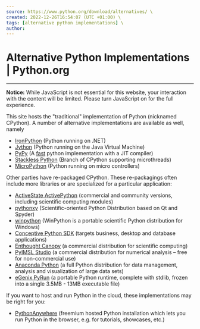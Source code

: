 ```yaml
---
source: https://www.python.org/download/alternatives/ \
created: 2022-12-26T16:54:07 (UTC +01:00) \
tags: [alternative python implementations] \
author: 
---
```


# Alternative Python Implementations | Python.org
---
**Notice:** While JavaScript is not essential for this website, your interaction with the content will be limited.
Please turn JavaScript on for the full experience.

This site hosts the "traditional" implementation of Python (nicknamed CPython). A number of alternative implementations
are available as well, namely

- [IronPython](http://ironpython.net/) (Python running on .NET)
- [Jython](http://www.jython.org/) (Python running on the Java Virtual Machine)
- [PyPy](http://pypy.org/) (A [fast](http://speed.pypy.org/) python implementation with a JIT compiler)
- [Stackless Python](http://www.stackless.com/) (Branch of CPython supporting microthreads)
- [MicroPython](http://micropython.org/) (Python running on micro controllers)

Other parties have re-packaged CPython. These re-packagings often include more libraries or are specialized for a
particular application:

- [ActiveState ActivePython](http://www.activestate.com/activepython/) (commercial and community versions, including
  scientific computing modules)
- [pythonxy](http://python-xy.github.io/) (Scientific-oriented Python Distribution based on Qt and Spyder)
- [winpython](http://winpython.github.io/) (WinPython is a portable scientific Python distribution for Windows)
- [Conceptive Python SDK](http://www.conceptive.be/python-sdk.html) (targets business, desktop and database
  applications)
- [Enthought Canopy](https://www.enthought.com/products/canopy/) (a commercial distribution for scientific computing)
- [PyIMSL Studio](http://www.roguewave.com/products/imsl-numerical-libraries/pyimsl-studio.aspx) (a commercial
  distribution for numerical analysis – free for non-commercial use)
- [Anaconda Python](https://www.anaconda.com/distribution/) (a full Python distribution for data management, analysis
  and visualization of large data sets)
- [eGenix PyRun](https://www.egenix.com/products/python/PyRun/) (a portable Python runtime, complete with stdlib, frozen
  into a single 3.5MB - 13MB executable file)

If you want to host and run Python in the cloud, these implementations may be right for you:

- [PythonAnywhere](https://www.pythonanywhere.com/) (freemium hosted Python installation which lets you run Python in
  the browser, e.g. for tutorials, showcases, etc.)
